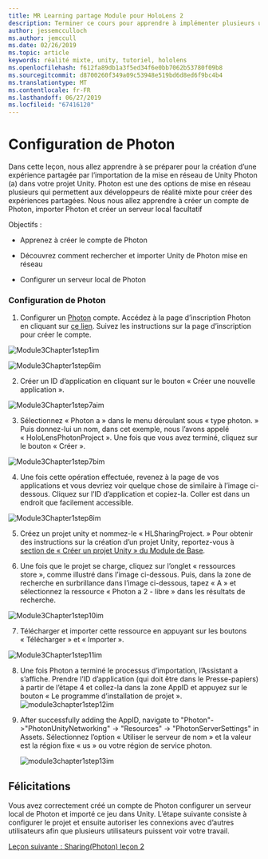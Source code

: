 ```yaml
---
title: MR Learning partage Module pour HoloLens 2
description: Terminer ce cours pour apprendre à implémenter plusieurs utilisateurs les expériences partagées au sein d’une application de HoloLens 2.
author: jessemcculloch
ms.author: jemccull
ms.date: 02/26/2019
ms.topic: article
keywords: réalité mixte, unity, tutoriel, hololens
ms.openlocfilehash: f612fa89db1a3f5ed34f6e0bb7062b53780f09b8
ms.sourcegitcommit: d8700260f349a09c53948e519bd6d8ed6f9bc4b4
ms.translationtype: MT
ms.contentlocale: fr-FR
ms.lasthandoff: 06/27/2019
ms.locfileid: "67416120"
---
```

# <a name="setting-up-photon"></a>Configuration de Photon

Dans cette leçon, nous allez apprendre à se préparer pour la création d’une expérience partagée par l’importation de la mise en réseau de Unity Photon (a) dans votre projet Unity. Photon est une des options de mise en réseau plusieurs qui permettent aux développeurs de réalité mixte pour créer des expériences partagées. Nous nous allez apprendre à créer un compte de Photon, importer Photon et créer un serveur local facultatif

Objectifs :

* Apprenez à créer le compte de Photon

* Découvrez comment rechercher et importer Unity de Photon mise en réseau

* Configurer un serveur local de Photon

  

### <a name="setting-up-photon"></a>Configuration de Photon

1. Configurer un [Photon](https://dashboard.photonengine.com/en-US/Account/SignUp) compte. Accédez à la page d’inscription Photon en cliquant sur [ce lien](https://dashboard.photonengine.com/en-US/Account/SignUp). Suivez les instructions sur la page d’inscription pour créer le compte. 
   

![Module3Chapter1step1im](images/module3chapter1step1im.PNG)



![Module3Chapter1step6im](images/module3chapter1step6im.PNG)

2. Créer un ID d’application en cliquant sur le bouton « Créer une nouvelle application ».

![Module3Chapter1step7aim](images/module3chapter1step7aim.PNG)

3. Sélectionnez « Photon a » dans le menu déroulant sous « type photon. » Puis donnez-lui un nom, dans cet exemple, nous l’avons appelé « HoloLensPhotonProject ». Une fois que vous avez terminé, cliquez sur le bouton « Créer ».

![Module3Chapter1step7bim](images/module3chapter1step7bim.PNG)

4. Une fois cette opération effectuée, revenez à la page de vos applications et vous devriez voir quelque chose de similaire à l’image ci-dessous. Cliquez sur l’ID d’application et copiez-la. Coller est dans un endroit que facilement accessible.  

![Module3Chapter1step8im](images/module3chapter1step8im.PNG)

5. Créez un projet unity et nommez-le « HLSharingProject. » Pour obtenir des instructions sur la création d’un projet Unity, reportez-vous à [section de « Créer un projet Unity » du Module de Base](https://docs.microsoft.com/en-us/windows/mixed-reality/mrlearning-base-ch1#create-new-unity-project). 

6. Une fois que le projet se charge, cliquez sur l’onglet « ressources store », comme illustré dans l’image ci-dessous. Puis, dans la zone de recherche en surbrillance dans l’image ci-dessous, tapez « A » et sélectionnez la ressource « Photon a 2 - libre » dans les résultats de recherche. 

![Module3Chapter1step10im](images/module3chapter1step10im.PNG)

7. Télécharger et importer cette ressource en appuyant sur les boutons « Télécharger » et « Importer ».

![Module3Chapter1step11im](images/module3chapter1step11im.PNG)

8. Une fois Photon a terminé le processus d’importation, l’Assistant a s’affiche. Prendre l’ID d’application (qui doit être dans le Presse-papiers) à partir de l’étape 4 et collez-la dans la zone AppID et appuyez sur le bouton « Le programme d’installation de projet ». 
![module3chapter1step12im](images/module3chapter1step12im.PNG)

9. After successfully adding the AppID, navigate to "Photon"->"PhotonUnityNetworking" -> "Resources" ->  "PhotonServerSettings" in Assets. Sélectionnez l’option « Utiliser le serveur de nom » et la valeur est la région fixe « us » ou votre région de service photon.

   ![module3chapter1step13im](images/module3chapter1step13im.PNG)

## <a name="congratulations"></a>Félicitations

Vous avez correctement créé un compte de Photon configurer un serveur local de Photon et importé ce jeu dans Unity. L’étape suivante consiste à configurer le projet et ensuite autoriser les connexions avec d’autres utilisateurs afin que plusieurs utilisateurs puissent voir votre travail. 

[Leçon suivante : Sharing(Photon) leçon 2](mrlearning-sharing(photon)-ch2.md)

